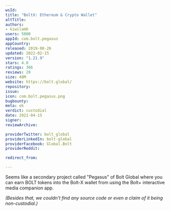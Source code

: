 ```yaml
---
wsId: 
title: "BoltX: Ethereum & Crypto Wallet"
altTitle: 
authors:
- kiwilamb
users: 5000
appId: com.bolt.pegasus
appCountry: 
released: 2019-08-26
updated: 2022-02-15
version: "1.21.9"
stars: 4.0
ratings: 366
reviews: 20
size: 48M
website: https://bolt.global/
repository: 
issue: 
icon: com.bolt.pegasus.png
bugbounty: 
meta: ok
verdict: custodial
date: 2021-04-15
signer: 
reviewArchive:

providerTwitter: bolt_global
providerLinkedIn: bolt-global
providerFacebook: Global.Bolt
providerReddit: 

redirect_from:

---
```


Seems like a secondary project called "Pegasus" of Bolt Global where you can earn BOLT tokens into the Bolt-X wallet from using the Bolt+ interactive media companion app.

*(Besides that, we couldn't find any source code or even a claim of it being non-custodial.)*
